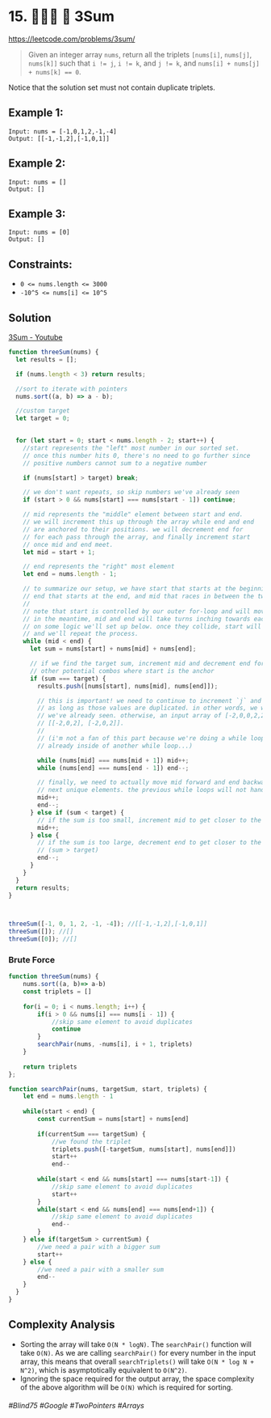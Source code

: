 # 15. 👩🏽‍🦯 🔎 3Sum 
https://leetcode.com/problems/3sum/

> Given an integer array `nums`, return all the triplets `[nums[i]`, `nums[j]`, `nums[k]]` such that `i != j`, `i != k`, and `j != k`, and `nums[i] + nums[j] + nums[k] == 0`.

Notice that the solution set must not contain duplicate triplets.

## Example 1:
````
Input: nums = [-1,0,1,2,-1,-4]
Output: [[-1,-1,2],[-1,0,1]]
````
## Example 2:
````
Input: nums = []
Output: []
````
## Example 3:
````
Input: nums = [0]
Output: []
```` 
## Constraints:

- `0 <= nums.length <= 3000`
- `-10^5 <= nums[i] <= 10^5`

## Solution 
[3Sum - Youtube](https://www.youtube.com/embed/jXZDUdHRbhY)


````js
function threeSum(nums) {
  let results = [];

  if (nums.length < 3) return results;

  //sort to iterate with pointers
  nums.sort((a, b) => a - b);

  //custom target
  let target = 0;
  

  for (let start = 0; start < nums.length - 2; start++) {
    //start represents the "left" most number in our sorted set.
    // once this number hits 0, there's no need to go further since
    // positive numbers cannot sum to a negative number

    if (nums[start] > target) break;

    // we don't want repeats, so skip numbers we've already seen
    if (start > 0 && nums[start] === nums[start - 1]) continue;

    // mid represents the "middle" element between start and end.
    // we will increment this up through the array while end and end
    // are anchored to their positions. we will decrement end for
    // for each pass through the array, and finally increment start
    // once mid and end meet.
    let mid = start + 1;

    // end represents the "right" most element
    let end = nums.length - 1;

    // to summarize our setup, we have start that starts at the beginning,
    // end that starts at the end, and mid that races in between the two.
    //
    // note that start is controlled by our outer for-loop and will move the slowest.
    // in the meantime, mid and end will take turns inching towards each other depending
    // on some logic we'll set up below. once they collide, start will be incremented up
    // and we'll repeat the process.
    while (mid < end) {
      let sum = nums[start] + nums[mid] + nums[end];

      // if we find the target sum, increment mid and decrement end for
      // other potential combos where start is the anchor
      if (sum === target) {
        results.push([nums[start], nums[mid], nums[end]]);

        // this is important! we need to continue to increment `j` and decrement `k`
        // as long as those values are duplicated. in other words, we wanna skip values
        // we've already seen. otherwise, an input array of [-2,0,0,2,2] would result in
        // [[-2,0,2], [-2,0,2]].
        //
        // (i'm not a fan of this part because we're doing a while loop as we're
        // already inside of another while loop...)

        while (nums[mid] === nums[mid + 1]) mid++;
        while (nums[end] === nums[end - 1]) end--;

        // finally, we need to actually move mid forward and end backward to the
        // next unique elements. the previous while loops will not handle this.
        mid++;
        end--;
      } else if (sum < target) {
        // if the sum is too small, increment mid to get closer to the target
        mid++;
      } else {
        // if the sum is too large, decrement end to get closer to the target
        // (sum > target)
        end--;
      }
    }
  }
  return results;
}



threeSum([-1, 0, 1, 2, -1, -4]); //[[-1,-1,2],[-1,0,1]]
threeSum([]); //[]
threeSum([0]); //[]

````
### Brute Force
````js
function threeSum(nums) {
    nums.sort((a, b)=> a-b)
    const triplets = []
    
    for(i = 0; i < nums.length; i++) {
        if(i > 0 && nums[i] === nums[i - 1]) {
            //skip same element to avoid duplicates
            continue
        }
        searchPair(nums, -nums[i], i + 1, triplets) 
    }
    
    return triplets
};

function searchPair(nums, targetSum, start, triplets) {
    let end = nums.length - 1
    
    while(start < end) {
        const currentSum = nums[start] + nums[end]
        
        if(currentSum === targetSum) {
            //we found the triplet
            triplets.push([-targetSum, nums[start], nums[end]])
            start++
            end--
        
        while(start < end && nums[start] === nums[start-1]) {
            //skip same element to avoid duplicates
            start++
        }
        while(start < end && nums[end] === nums[end+1]) {
            //skip same element to avoid duplicates
            end--
        }
    } else if(targetSum > currentSum) {
        //we need a pair with a bigger sum
        start++
    } else {
        //we need a pair with a smaller sum
        end--
    }
  }     
}
````

## Complexity Analysis

- Sorting the array will take `O(N * logN)`. The `searchPair()` function will take `O(N)`. As we are calling `searchPair()` for every number in the input array, this means that overall `searchTriplets()` will take `O(N * log N + N^2)`, which is asymptotically equivalent to `O(N^2)`.
- Ignoring the space required for the output array, the space complexity of the above algorithm will be `O(N)` which is required for sorting.

###### #Blind75 #Google #TwoPointers #Arrays
